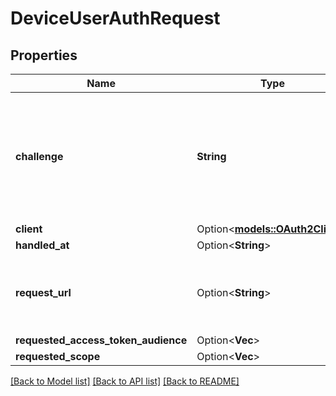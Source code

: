 # DeviceUserAuthRequest

## Properties

Name | Type | Description | Notes
------------ | ------------- | ------------- | -------------
**challenge** | **String** | ID is the identifier (\"device challenge\") of the device grant request. It is used to identify the session. | 
**client** | Option<[**models::OAuth2Client**](oAuth2Client.md)> |  | [optional]
**handled_at** | Option<**String**> |  | [optional]
**request_url** | Option<**String**> | RequestURL is the original Device Authorization URL requested. | [optional]
**requested_access_token_audience** | Option<**Vec<String>**> |  | [optional]
**requested_scope** | Option<**Vec<String>**> |  | [optional]

[[Back to Model list]](../README.md#documentation-for-models) [[Back to API list]](../README.md#documentation-for-api-endpoints) [[Back to README]](../README.md)


